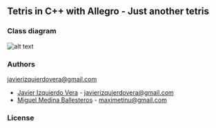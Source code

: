 ## Tetris in C++ with Allegro - Just another tetris

### Class diagram

![alt text](https://raw.githubusercontent.com/Lifka/TetrisAllegroC-/master/Class%20Diagram1.jpg "Class diagram")


### Authors
[javierizquierdovera@gmail.com](mailto:javierizquierdovera@gmail.com)

- [Javier Izquierdo Vera](https://github.com/Lifka/) - [javierizquierdovera@gmail.com](mailto:javierizquierdovera@gmail.com)
- [Miguel Medina Ballesteros](https://github.com/Maximetinu/) - [maximetinu@gmail.com](mailto:maximetinu@gmail.com)


### License


